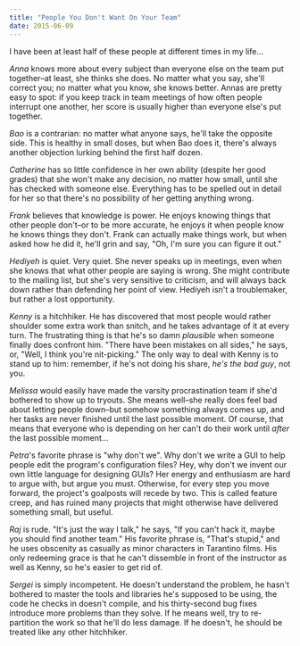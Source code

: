 ```yaml
---
title: "People You Don't Want On Your Team"
date: 2015-06-09
---
```

<p>I have been at least half of these people at different times in my life…</p>
<p><em>Anna</em> knows more about every subject than everyone else on the team put together–at least, she thinks she does. No matter what you say, she'll correct you; no matter what you know, she knows better. Annas are pretty easy to spot: if you keep track in team meetings of how often people interrupt one another, her score is usually higher than everyone else's put together.</p>
<p><em>Bao</em> is a contrarian: no matter what anyone says, he'll take the opposite side. This is healthy in small doses, but when Bao does it, there's always another objection lurking behind the first half dozen.</p>
<p><em>Catherine</em> has so little confidence in her own ability (despite her good grades) that she won't make any decision, no matter how small, until she has checked with someone else. Everything has to be spelled out in detail for her so that there's no possibility of her getting anything wrong.</p>
<p><em>Frank</em> believes that knowledge is power. He enjoys knowing things that other people don't–or to be more accurate, he enjoys it when people know he knows things they don't. Frank can actually make things work, but when asked how he did it, he'll grin and say, "Oh, I'm sure you can figure it out."</p>
<p><em>Hediyeh</em> is quiet. Very quiet. She never speaks up in meetings, even when she knows that what other people are saying is wrong. She might contribute to the mailing list, but she's very sensitive to criticism, and will always back down rather than defending her point of view. Hediyeh isn't a troublemaker, but rather a lost opportunity.</p>
<p><em>Kenny</em> is a hitchhiker. He has discovered that most people would rather shoulder some extra work than snitch, and he takes advantage of it at every turn. The frustrating thing is that he's so damn <em>plausible</em> when someone finally does confront him. "There have been mistakes on all sides," he says, or, "Well, I think you're nit-picking." The only way to deal with Kenny is to stand up to him: remember, if he's not doing his share, <em>he's the bad guy</em>, not you.</p>
<p><em>Melissa</em> would easily have made the varsity procrastination team if she'd bothered to show up to tryouts. She means well–she really does feel bad about letting people down–but somehow something always comes up, and her tasks are never finished until the last possible moment. Of course, that means that everyone who is depending on her can't do their work until <em>after</em> the last possible moment…</p>
<p><em>Petra</em>'s favorite phrase is "why don't we". Why don't we write a GUI to help people edit the program's configuration files? Hey, why don't we invent our own little language for designing GUIs? Her energy and enthusiasm are hard to argue with, but argue you must. Otherwise, for every step you move forward, the project's goalposts will recede by two. This is called feature creep, and has ruined many projects that might otherwise have delivered something small, but useful.</p>
<p><em>Raj</em> is rude. "It's just the way I talk," he says, "If you can't hack it, maybe you should find another team." His favorite phrase is, "That's stupid," and he uses obscenity as casually as minor characters in Tarantino films. His only redeeming grace is that he can't dissemble in front of the instructor as well as Kenny, so he's easier to get rid of.</p>
<p><em>Sergei</em> is simply incompetent. He doesn't understand the problem, he hasn't bothered to master the tools and libraries he's supposed to be using, the code he checks in doesn't compile, and his thirty-second bug fixes introduce more problems than they solve. If he means well, try to re-partition the work so that he'll do less damage. If he doesn't, he should be treated like any other hitchhiker.</p>
